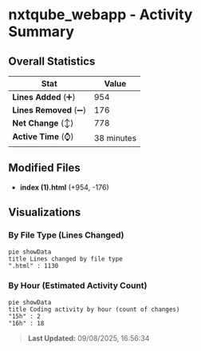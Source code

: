 # nxtqube_webapp - Activity Summary 

## Overall Statistics

| Stat                   | Value                                                             |
| ---------------------- | ----------------------------------------------------------------- |
| **Lines Added** (➕)   | 954                                          |
| **Lines Removed** (➖) | 176                                        |
| **Net Change** (↕)    | 778                |
| **Active Time** (⌚)   | 38 minutes |


## Modified Files
- **index (1).html** (+954, -176)

## Visualizations

### By File Type (Lines Changed)

```mermaid
pie showData
title Lines changed by file type
".html" : 1130
```

### By Hour (Estimated Activity Count)

```mermaid
pie showData
title Coding activity by hour (count of changes)
"15h" : 2
"16h" : 18
```


> **Last Updated:** 09/08/2025, 16:56:34